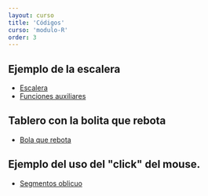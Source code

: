 ```yaml
---
layout: curso
title: 'Códigos'
curso: 'modulo-R'
order: 3
---
```





## Ejemplo de la escalera
 - [Escalera](./codigos/escalera1.R)
 - [Funciones auxiliares](./codigos/funciones.R)

## Tablero con la bolita que rebota
 - [Bola que rebota](./codigos/quiz3.R)

## Ejemplo del uso del "click" del mouse.
  - [Segmentos oblicuo](./codigos/segmento_oblicuo.R)
<!--
## Ejemplo del uso del RMarkdown.

 - [Archivo en formato ".Rmd"](./codigos/ejemplo1.Rmd).
 - [Archivo en formato ".html"](./codigos/ejemplo1.html)
 - [Base de datos de la participación en los olímpicos por parte de Colombia](./codigos/colombia_olimpicos.csv).


## Indicación de la batalla naval.
 - [Tablero simple](./codigos/interactua.R)
 - [Archivo de intercambio](./codigos/jugada.txt) -->
